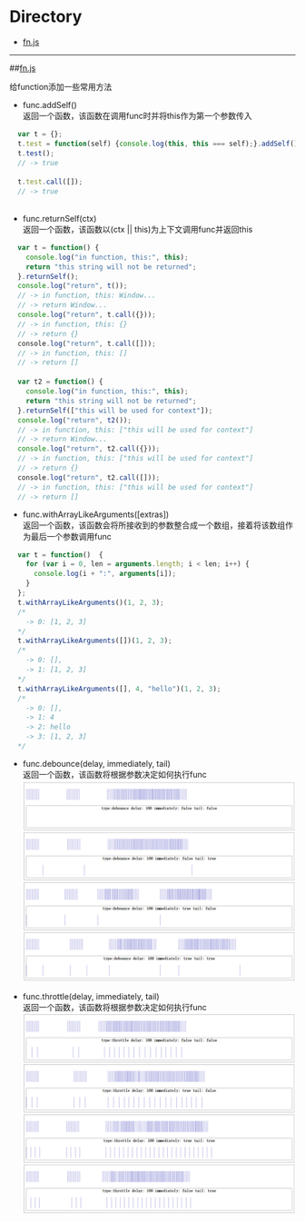 # Directory
- [fn.js](#fnjs)

---

##[fn.js](./fn.js)

给function添加一些常用方法

- func.addSelf()  
返回一个函数，该函数在调用func时并将this作为第一个参数传入
```js
  var t = {};
  t.test = function(self) {console.log(this, this === self);}.addSelf();
  t.test();
  // -> true
  
  t.test.call([]);
  // -> true
  
```

- func.returnSelf(ctx)  
返回一个函数，该函数以(ctx || this)为上下文调用func并返回this
```js
  var t = function() {
    console.log("in function, this:", this);
    return "this string will not be returned";
  }.returnSelf();
  console.log("return", t());
  // -> in function, this: Window...
  // -> return Window...
  console.log("return", t.call({}));
  // -> in function, this: {}
  // -> return {}
  console.log("return", t.call([]));
  // -> in function, this: []
  // -> return []
  
  var t2 = function() {
    console.log("in function, this:", this);
    return "this string will not be returned";
  }.returnSelf(["this will be used for context"]);
  console.log("return", t2());
  // -> in function, this: ["this will be used for context"]
  // -> return Window...
  console.log("return", t2.call({}));
  // -> in function, this: ["this will be used for context"]
  // -> return {}
  console.log("return", t2.call([]));
  // -> in function, this: ["this will be used for context"]
  // -> return []
```

- func.withArrayLikeArguments([extras])  
返回一个函数，该函数会将所接收到的参数整合成一个数组，接着将该数组作为最后一个参数调用func
```js
  var t = function()  {
    for (var i = 0, len = arguments.length; i < len; i++) {
      console.log(i + ":", arguments[i]);
    }
  };
  t.withArrayLikeArguments()(1, 2, 3);
  /*
    -> 0: [1, 2, 3]
  */
  t.withArrayLikeArguments([])(1, 2, 3);
  /*
    -> 0: [],
    -> 1: [1, 2, 3]
  */
  t.withArrayLikeArguments([], 4, "hello")(1, 2, 3);
  /*
    -> 0: [],
    -> 1: 4
    -> 2: hello
    -> 3: [1, 2, 3]
  */
```

- func.debounce(delay, immediately, tail)  
返回一个函数，该函数将根据参数决定如何执行func  
![debounce](./debounce.png)

- func.throttle(delay, immediately, tail)  
返回一个函数，该函数将根据参数决定如何执行func  
![throttle](./throttle.png)

